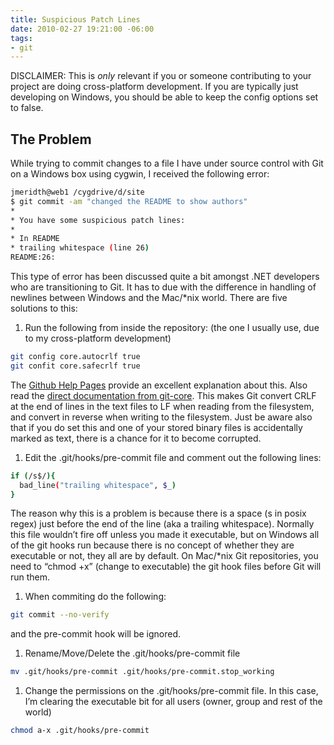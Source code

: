 ```yaml
---
title: Suspicious Patch Lines
date: 2010-02-27 19:21:00 -06:00
tags:
- git
---
```


DISCLAIMER: This is _only_ relevant if you or someone contributing to your project are doing cross-platform development. If you are typically just developing on Windows, you should be able to keep the config options set to false.

## The Problem

While trying to commit changes to a file I have under source control with Git on a Windows box using cygwin, I received the following error:

```bash
jmeridth@web1 /cygdrive/d/site
$ git commit -am "changed the README to show authors"
*
* You have some suspicious patch lines:
*
* In README
* trailing whitespace (line 26)
README:26:
```

This type of error has been discussed quite a bit amongst .NET developers who are transitioning to Git. It has to due with the difference in handling of newlines between Windows and the Mac/*nix world. There are five solutions to this:

1. Run the following from inside the repository: (the one I usually use, due to my cross-platform development)

```bash
git config core.autocrlf true
git confit core.safecrlf true
```

The [Github Help Pages](http://help.github.com/dealing-with-lineendings/) provide an excellent explanation about this. Also read the [direct documentation from git-core](http://www.kernel.org/pub/software/scm/git-core/docs/git-config.html). This makes Git convert CRLF at the end of lines in the text files to LF when reading from the filesystem, and convert in reverse when writing to the filesystem. Just be aware also that if you do set this and one of your stored binary files is accidentally marked as text, there is a chance for it to become corrupted.

1. Edit the .git/hooks/pre-commit file and comment out the following lines:

```bash
if (/s$/){
  bad_line("trailing whitespace", $_)
}
```

The reason why this is a problem is because there is a space (s in posix regex) just before the end of the line (aka a trailing whitespace). Normally this file wouldn’t fire off unless you made it executable, but on Windows all of the git hooks run because there is no concept of whether they are executable or not, they all are by default. On Mac/*nix Git repositories, you need to “chmod +x” (change to executable) the git hook files before Git will run them.

1. When commiting do the following:

```bash
git commit --no-verify
```

and the pre-commit hook will be ignored.

1. Rename/Move/Delete the .git/hooks/pre-commit file

```bash
mv .git/hooks/pre-commit .git/hooks/pre-commit.stop_working
```

1. Change the permissions on the .git/hooks/pre-commit file. In this case, I’m clearing the executable bit for all users (owner, group and rest of the world)

```bash
chmod a-x .git/hooks/pre-commit
```
